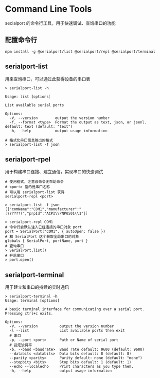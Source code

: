 # Command Line Tools

secialport 的命令行工具，用于快速调试、查询串口的功能

## 配置命令行

```shell
npm install -g @serialport/list @serialport/repl @serialport/terminal
```

## serialport-list

用来查询串口，可以通过此获得设备的串口表

```shell
> serialport-list -h

Usage: list [options]

List available serial ports

Options:
  -V, --version        output the version number
  -f, --format <type>  Format the output as text, json, or jsonl. default: text (default: "text")
  -h, --help           output usage information

# 格式化串口信息输出的格式
> serialport-list -f json
```

## serialport-rpel

用于构建串口连接、建立通信，实现串口的快速调试

```shell
# 使用格式，注意该命令无帮助命令
# <port> 指的是串口名称
# 可以用 serialport-list 获得
serialport-repl <port>
```

```shell
> serialport-list -f json
[{"comName":"COM1","manufacturer":"(??????)","pnpId":"ACPI\\PNP0501\\1"}]

> serialport-repl COM1
# 命令行会默认注入已经连接的串口对象 port
port = SerialPort("COM1", { autoOpen: false })
# 和 SerialPort 这个获取全局串口的对象
globals { SerialPort, portName, port }
# 查询串口
> SerialPort.list()
# 开启串口
> port.open()
```

## serialport-terminal

用于建立和串口的持续的实时通讯

```shell
> serialport-terminal -h
Usage: terminal [options]

A basic terminal interface for communicating over a serial port. Pressing ctrl+c exits.

Options:
  -V, --version          output the version number
  -l --list              List available ports then exit
  # 串口
  -p, --port <port>      Path or Name of serial port
  # 指定波特率
  -b, --baud <baudrate>  Baud rate default: 9600 (default: 9600)
  --databits <databits>  Data bits default: 8 (default: 8)
  --parity <parity>      Parity default: none (default: "none")
  --stopbits <bits>      Stop bits default: 1 (default: 1)
  --echo --localecho     Print characters as you type them.
  -h, --help             output usage information
```
